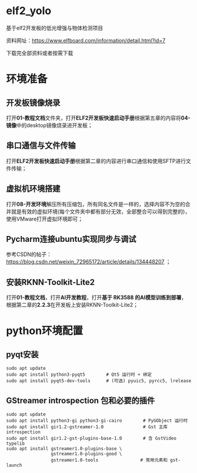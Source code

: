 # elf2_yolo
基于elf2开发板的低光增强与物体检测项目 

资料网址：https://www.elfboard.com/information/detail.html?id=7

下载完全部资料或者按需下载

# 环境准备

## 开发板镜像烧录

打开**01-教程文档**文件夹，打开**ELF2开发板快速启动手册**根据第五章的内容将**04-镜像**中的desktop镜像烧录进开发板；

## 串口通信与文件传输

打开**ELF2开发板快速启动手册**根据第二章的内容进行串口通信和使用SFTP进行文件传输；

## 虚拟机环境搭建

打开**08-开发环境**解压所有压缩包，所有同名文件是一样的，选择内容不为空的合并就是有效的虚拟环境(每个文件夹中都有部分无效，全部整合可以得到完整的)，使用VMware打开虚拟环境即可；

## Pycharm连接ubuntu实现同步与调试

参考CSDN的帖子：https://blog.csdn.net/weixin_72965172/article/details/134448207 ；

## 安装RKNN-Toolkit-Lite2

打开**01-教程文档**，打开**AI开发教程**，打开**基于 RK3588 的AI模型训练到部署**，根据第二章的**2.2.3**在开发板上安装RKNN-Toolkit-Lite2；

# python环境配置

## pyqt安装

```
sudo apt update
sudo apt install python3-pyqt5        # Qt5 运行时 + 绑定
sudo apt install pyqt5-dev-tools      # (可选) pyuic5, pyrcc5, lrelease
```

## GStreamer introspection 包和必要的插件

```
sudo apt update
sudo apt install python3-gi python3-gi-cairo        # PyGObject 运行时
sudo apt install gir1.2-gstreamer-1.0               # Gst 主库 introspection
sudo apt install gir1.2-gst-plugins-base-1.0        # 含 GstVideo typelib
sudo apt install gstreamer1.0-plugins-base \
                 gstreamer1.0-plugins-good \
                 gstreamer1.0-tools                # 常用元素和 gst-launch
```

